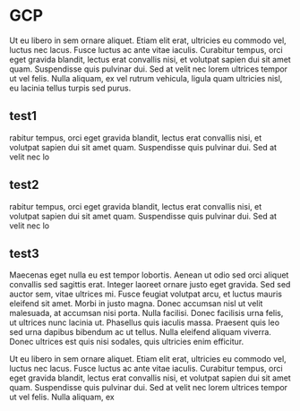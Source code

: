 # GCP

Ut eu libero in sem ornare aliquet. Etiam elit erat, ultricies eu commodo vel, luctus nec lacus. Fusce luctus ac ante vitae iaculis. Curabitur tempus, orci eget gravida blandit, lectus erat convallis nisi, et volutpat sapien dui sit amet quam. Suspendisse quis pulvinar dui. Sed at velit nec lorem ultrices tempor ut vel felis. Nulla aliquam, ex vel rutrum vehicula, ligula quam ultricies nisl, eu lacinia tellus turpis sed purus.


## test1

rabitur tempus, orci eget gravida blandit, lectus erat convallis nisi, et volutpat sapien dui sit amet quam. Suspendisse quis pulvinar dui. Sed at velit nec lo

## test2

rabitur tempus, orci eget gravida blandit, lectus erat convallis nisi, et volutpat sapien dui sit amet quam. Suspendisse quis pulvinar dui. Sed at velit nec lo

## test3

Maecenas eget nulla eu est tempor lobortis. Aenean ut odio sed orci aliquet convallis sed sagittis erat. Integer laoreet ornare justo eget gravida. Sed sed auctor sem, vitae ultrices mi. Fusce feugiat volutpat arcu, et luctus mauris eleifend sit amet. Morbi in justo magna. Donec accumsan nisl ut velit malesuada, at accumsan nisi porta. Nulla facilisi. Donec facilisis urna felis, ut ultrices nunc lacinia ut. Phasellus quis iaculis massa. Praesent quis leo sed urna dapibus bibendum ac ut tellus. Nulla eleifend aliquam viverra. Donec ultrices est quis nisi sodales, quis ultricies enim efficitur.

Ut eu libero in sem ornare aliquet. Etiam elit erat, ultricies eu commodo vel, luctus nec lacus. Fusce luctus ac ante vitae iaculis. Curabitur tempus, orci eget gravida blandit, lectus erat convallis nisi, et volutpat sapien dui sit amet quam. Suspendisse quis pulvinar dui. Sed at velit nec lorem ultrices tempor ut vel felis. Nulla aliquam, ex